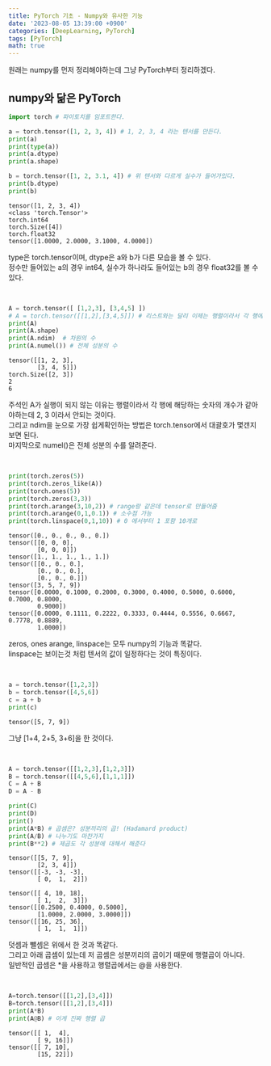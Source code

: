```yaml
---
title: PyTorch 기초 - Numpy와 유사한 기능 
date: '2023-08-05 13:39:00 +0900'
categories: [DeepLearning, PyTorch]
tags: [PyTorch]
math: true
---
```


원래는 numpy를 먼저 정리해야하는데 그냥 PyTorch부터 정리하겠다.  


## numpy와 닮은 PyTorch 

```python 
import torch # 파이토치를 임포트한다. 

a = torch.tensor([1, 2, 3, 4]) # 1, 2, 3, 4 라는 텐서를 만든다. 
print(a) 
print(type(a))
print(a.dtype)
print(a.shape)

b = torch.tensor([1, 2, 3.1, 4]) # 위 텐서와 다르게 실수가 들어가있다. 
print(b.dtype)
print(b)
```

```
tensor([1, 2, 3, 4])
<class 'torch.Tensor'>
torch.int64
torch.Size([4])
torch.float32
tensor([1.0000, 2.0000, 3.1000, 4.0000])
```
type은 torch.tensor이며, dtype은 a와 b가 다른 모습을 볼 수 있다.  
정수만 들어있는 a의 경우 int64, 실수가 하나라도 들어있는 b의 경우 float32를 볼 수 있다.  


<br>

```python 
A = torch.tensor([ [1,2,3], [3,4,5] ])
# A = torch.tensor([[1,2],[3,4,5]]) # 리스트와는 달리 이제는 행렬이라서 각 행에 해당하는 숫자의 개수가 같아야 함
print(A)
print(A.shape)
print(A.ndim)  # 차원의 수
print(A.numel()) # 전체 성분의 수
```
```
tensor([[1, 2, 3],
        [3, 4, 5]])
torch.Size([2, 3])
2
6
```
주석인 A가 실행이 되지 않는 이유는 행렬이라서 각 행에 해당하는 숫자의 개수가 같아야하는데 2, 3 이라서 안되는 것이다.  
그리고 ndim을 눈으로 가장 쉽게확인하는 방법은 torch.tensor에서 대괄호가 몇갠지 보면 된다.  
마지막으로 numel()은 전체 성분의 수를 알려준다.  


<br>

```python 
print(torch.zeros(5))
print(torch.zeros_like(A))
print(torch.ones(5))
print(torch.zeros(3,3))
print(torch.arange(3,10,2)) # range랑 같은데 tensor로 만들어줌
print(torch.arange(0,1,0.1)) # 소수점 가능
print(torch.linspace(0,1,10)) # 0 에서부터 1 포함 10개로
```

```
tensor([0., 0., 0., 0., 0.])
tensor([[0, 0, 0],
        [0, 0, 0]])
tensor([1., 1., 1., 1., 1.])
tensor([[0., 0., 0.],
        [0., 0., 0.],
        [0., 0., 0.]])
tensor([3, 5, 7, 9])
tensor([0.0000, 0.1000, 0.2000, 0.3000, 0.4000, 0.5000, 0.6000, 0.7000, 0.8000,
        0.9000])
tensor([0.0000, 0.1111, 0.2222, 0.3333, 0.4444, 0.5556, 0.6667, 0.7778, 0.8889,
        1.0000])
```

zeros, ones arange, linspace는 모두 numpy의 기능과 똑같다.  
linspace는 보이는것 처럼 텐서의 값이 일정하다는 것이 특징이다.  

<br>

```python
a = torch.tensor([1,2,3])
b = torch.tensor([4,5,6])
c = a + b
print(c)
```
```
tensor([5, 7, 9])
```
그냥 [1+4, 2+5, 3+6]을 한 것이다. 

<br>

```python 
A = torch.tensor([[1,2,3],[1,2,3]])
B = torch.tensor([[4,5,6],[1,1,1]])
C = A + B
D = A - B

print(C) 
print(D)
print()
print(A*B) # 곱셈은? 성분끼리의 곱! (Hadamard product)
print(A/B) # 나누기도 마찬가지
print(B**2) # 제곱도 각 성분에 대해서 해준다
```
```
tensor([[5, 7, 9],
        [2, 3, 4]])
tensor([[-3, -3, -3],
        [ 0,  1,  2]])

tensor([[ 4, 10, 18],
        [ 1,  2,  3]])
tensor([[0.2500, 0.4000, 0.5000],
        [1.0000, 2.0000, 3.0000]])
tensor([[16, 25, 36],
        [ 1,  1,  1]])
```
덧셈과 뺄셈은 위에서 한 것과 똑같다.  
그리고 아래 곱셈이 있는데 저 곱셈은 성분끼리의 곱이기 때문에 행렬곱이 아니다.  
일반적인 곱셈은 *을 사용하고 행렬곱에서는 @을 사용한다.  

<br>

```python
A=torch.tensor([[1,2],[3,4]])
B=torch.tensor([[1,2],[3,4]])
print(A*B)
print(A@B) # 이게 진짜 행렬 곱
```
```
tensor([[ 1,  4],
        [ 9, 16]])
tensor([[ 7, 10],
        [15, 22]])
```